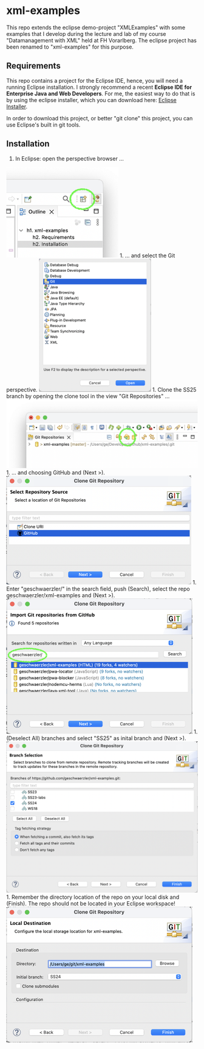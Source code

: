 # xml-examples
This repo extends the eclipse demo-project "XMLExamples" with some examples that I develop during the lecture and lab of my course "Datamanagement with XML" held at FH Vorarlberg. The eclipse project has been renamed to "xml-examples" for this purpose.

## Requirements
This repo contains a project for the Eclipse IDE, hence, you will need a running Eclipse installation. I strongly recommend a recent **Eclipse IDE for Enterprise Java and Web Developers**. For me, the easiest way to do that is by using the eclipse installer, which you can download here: [Eclipse Installer](https://www.eclipse.org/downloads/packages/installer).

In order to download this project, or better "git clone" this project, you can use Eclipse's built in git tools.

## Installation

  1. In Eclipse: open the perspective browser ...
  <img src="readme-img/perspectives-tool.png" alt="open new perspective with the tool in the upper right corner" width="295px"/>  
  1. ... and select the Git perspective.
  <img src="readme-img/perspective-selection.png" alt="select the Git perspective from the list" width="295px"/>  
  1. Clone the SS25 branch by opening the clone tool in the view "Git Repositories" ...
  <img src="readme-img/git-clone-tool.png" alt="In view 'Git Repositories' open the clone dialog with the depicted tool." width="544px"/>
  1. ... and choosing GitHub and (Next >).
  <img src="readme-img/clone-git-repo-1.png" alt="Step 1: Select Repository Source" width="487px"/>
  1. Enter "geschwaerzler/" in the search field, push (Search), select the repo geschwaerzler/xml-examples and (Next >).
  <img src="readme-img/clone-git-repo-2.png" alt="Step 2: Import Git Repository from GitHub" width="490px"/>
  1. (Deselect All) branches and select "SS25" as inital branch and (Next >).
  <img src="readme-img/clone-git-repo-3.png" alt="Step3: Branch Selection" width="587px"/>
  1. Remember the directory location of the repo on your local disk and (Finish). The repo should not be located in your Eclipse workspace!
  <img src="readme-img/clone-git-repo-4.png" alt="Step4: Local Destination" width="490px"/>
  